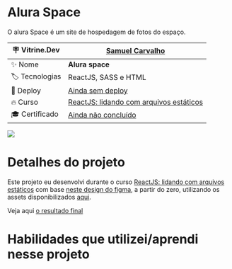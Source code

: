 # Alura Space
O alura Space é um site de hospedagem de fotos do espaço. 

| :placard: Vitrine.Dev     |[Samuel Carvalho](https://cursos.alura.com.br/vitrinedev/samurai-samuka)|
| ------------------------  | --- |
| :sparkles: Nome           | **Alura space**
| :label: Tecnologias       | ReactJS, SASS e HTML
| :rocket: Deploy           | [Ainda sem deploy]()
| :fire: Curso              | [ReactJS: lidando com arquivos estáticos](https://cursos.alura.com.br/course/react-javascript-arquivos-estaticos)
| :mortar_board: Certificado| [Ainda não concluído]()

![](https://3.bp.blogspot.com/-sbRzWXGOtUg/VKyLqYyurJI/AAAAAAAAAAM/wGbmdFErwz4/s1600/site_em_construcao.jpg#vitrinedev)

# Detalhes do projeto
Este projeto eu desenvolvi durante o curso [ReactJS: lidando com arquivos estáticos](https://cursos.alura.com.br/course/react-javascript-arquivos-estaticos) com base [neste design do figma](https://www.figma.com/file/Y1W8HJHKqlUdDFeWi8e4cz/Alura-Space-%7C-React%3A-arquivos-est%C3%A1ticos?node-id=89%3A4&t=5hUwuY9KfvWn98vN-0), a partir do zero, utilizando os assets disponibilizados [aqui](https://github.com/alura-cursos/teste-tecnico-alura-space/archive/refs/heads/main.zip).

Veja aqui [o resultado final]()

# Habilidades que utilizei/aprendi nesse projeto